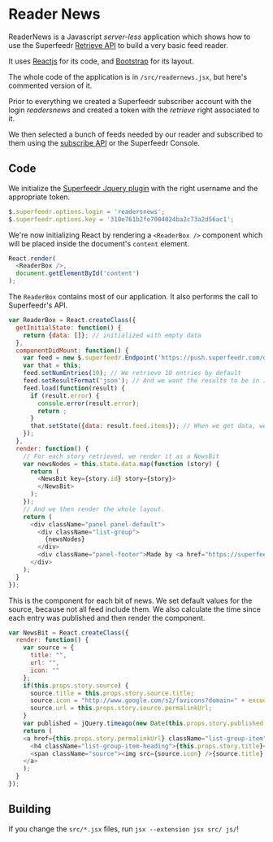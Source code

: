 # Reader News

ReaderNews is a Javascript *server-less* application which shows how to use the Superfeedr [Retrieve API](http://documentation.superfeedr.com/subscribers.html#retrieving-entries-with-pubsubhubbub) to build a very basic feed reader.

It uses [Reactjs](https://facebook.github.io/react/) for its code, and [Bootstrap](http://getbootstrap.com/) for its layout.

The whole code of the application is in `/src/readernews.jsx`, but here's commented version of it.

Prior to everything we created a Superfeedr subscriber account with the login *readersnews* and created a token with the *retrieve* right associated to it.

We then selected a bunch of feeds needed by our reader and subscribed to them using the [subscribe API](http://documentation.superfeedr.com/subscribers.html#adding-feeds-with-pubsubhubbub) or the Superfeedr Console.

## Code

We initialize the [Superfeedr Jquery plugin](http://plugins.jquery.com/superfeedr/) with the right username and the appropriate token.

```javascript
$.superfeedr.options.login = 'readersnews';
$.superfeedr.options.key = '310e761b2fe7004024ba2c73a2d56ac1';
```

We're now initializing React by rendering a `<ReaderBox />` component which will be placed inside the document's `content` element.

```javascript
React.render(
  <ReaderBox />,
  document.getElementById('content')
);
```

The `ReaderBox` contains most of our application. It also performs the call to Superfeedr's API.

```javascript
var ReaderBox = React.createClass({
  getInitialState: function() {
    return {data: []}; // initialized with empty data
  },
  componentDidMount: function() {
    var feed = new $.superfeedr.Endpoint('https://push.superfeedr.com/dev/null'); // Gets all entry sent to this endpoint.
    var that = this;
    feed.setNumEntries(10); // We retrieve 10 entries by default
    feed.setResultFormat('json'); // And we want the results to be in JSON.
    feed.load(function(result) {
      if (result.error) {
        console.error(result.error);
        return ;
      }
      that.setState({data: result.feed.items}); // When we get data, we refresh the state.
    });
  },
  render: function() {
    // For each story retrieved, we render it as a NewsBit
    var newsNodes = this.state.data.map(function (story) {
      return (
        <NewsBit key={story.id} story={story}>
        </NewsBit>
      );
    });
    // And we then render the whole layout.
    return (
      <div className="panel panel-default">
        <div className="list-group">
          {newsNodes}
        </div>
        <div className="panel-footer">Made by <a href="https://superfeedr.com">Superfeedr</a>, with <a href="https://push.superfeedr.com">Superfeedr</a>.</div>
      </div>
    );
  }
});
```

This is the component for each bit of news. We set default values for the source, because not all feed include them. We also calculate the time since each entry was published and then render the component.

```javascript
var NewsBit = React.createClass({
  render: function() {
    var source = {
      title: "",
      url: "",
      icon: ""
    };
    if(this.props.story.source) {
      source.title = this.props.story.source.title;      
      source.icon = "http://www.google.com/s2/favicons?domain=" + encodeURIComponent(this.props.story.source.permalinkUrl);
      source.url = this.props.story.source.permalinkUrl;
    }
    var published = jQuery.timeago(new Date(this.props.story.published * 1000));
    return (
    <a href={this.props.story.permalinkUrl} className="list-group-item">
      <h4 className="list-group-item-heading">{this.props.story.title}</h4>
      <span className="source"><img src={source.icon} />{source.title}, published {published}</span>
    </a>
    );
  }
});

```

## Building

If you change the `src/*.jsx` files, run `jsx --extension jsx src/ js/`!



